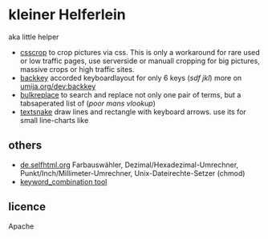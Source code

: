 # kleiner Helferlein 

aka little helper

* [csscrop](http://klml.github.com/kh/csscrop.html) to crop pictures via css. This is only a workaround for rare used or low traffic pages, use serverside or manuall cropping for big pictures, massive crops or high traffic sites.
* [backkey](http://klml.github.com/kh/backkey.html) accorded keyboardlayout for only 6 keys (*sdf jkl*) more on [umija.org/dev:backkey](http://umija.org/dev%3Abackkey)
* [bulkreplace](http://klml.github.com/kh/bulkreplace.html) to search and replace not only one pair of terms, but a tabsaperated list of (*poor mans vlookup*)
* [textsnake](http://klml.github.com/kh/textsnake.html) draw lines and rectangle with keyboard arrows. use its for small line-charts like

## others

* [de.selfhtml.org](http://de.selfhtml.org/helferlein/index.htm)  Farbauswähler, Dezimal/Hexadezimal-Umrechner, Punkt/Inch/Millimeter-Umrechner, Unix-Dateirechte-Setzer (chmod)
* [keyword_combination tool](http://midgets.dsquare.de/keyword_combination.php)

 

## licence

Apache